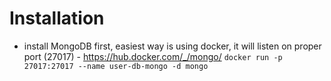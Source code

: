 

# Installation 

* install MongoDB first, easiest way is using docker, it will listen on proper port (27017) - https://hub.docker.com/_/mongo/
```docker run -p 27017:27017 --name user-db-mongo -d mongo```